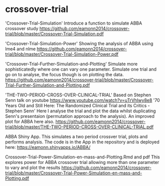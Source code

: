 # crossover-trial

'Crossover-Trial-Simulation'
Introduce a function to simulate ABBA crossover study 
https://github.com/eamonn2014/crossover-trial/blob/master/Crossover-Trial-Simulation.pdf

'Crossover-Trial-Simulation-Power'
Showing the analysis of ABBA using lme4 and nlme
https://github.com/eamonn2014/crossover-trial/blob/master/Crossover-Trial-Simulation-Power.pdf


'Crossover-Trial-Further-Simulation-and-Plotting' 
Simulate more sophisticatedly where one can vary one parameter. Simulate one trial and go on to analyse, the focus though is on plotting the data.
https://github.com/eamonn2014/crossover-trial/blob/master/Crossover-Trial-Further-Simulation-and-Plotting.pdf


'THE-TWO-PERIOD-CROSS-OVER-CLINICAL-TRIAL' Based on Stephen Senn talk on youtube https://www.youtube.com/watch?v=uTrVhIwy8e8 '70 Years Old and Still Here: The Randomized Clinical Trial and its Critics - Stephen Senn' Here I analyse the trial and plot the data whilst duplicating Senn's presentaion (permutation approach to the analysis). An improved plot for ABBA here also.
https://github.com/eamonn2014/crossover-trial/blob/master/THE-TWO-PERIOD-CROSS-OVER-CLINICAL-TRIAL.pdf


ABBA Shiny App.
This simulates a two period crossver trial, plots and performs analysis. The code is in the App in the repository and is deployed here:
https://eamonn.shinyapps.io/ABBA/

  
Crossover-Trial-Power-Simulation-en-mass-and-Plotting.Rmd and pdf
This explores power for ABBA crossover trial allowing more than one parameter to vary and plot the results
https://github.com/eamonn2014/crossover-trial/blob/master/Crossover-Trial-Power-Simulation-en-mass-and-Plotting.pdf


